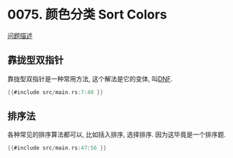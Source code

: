 # 0075. 颜色分类 Sort Colors

[问题描述](https://leetcode.com/problems/sort-colors)

## 靠拢型双指针

靠拢型双指针是一种常用方法, 这个解法是它的变体, 叫[DNF](../../two-pointers/close-up.md).

```rust
{{#include src/main.rs:7:40 }}
```

## 排序法

各种常见的排序算法都可以, 比如括入排序, 选择排序. 因为这毕竟是一个排序题.

```rust
{{#include src/main.rs:47:56 }}
```